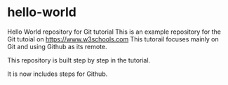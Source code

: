 # hello-world
Hello World repository for Git tutorial
This is an example repository for the Git tutoial on https://www.w3schools.com
This tutorail focuses mainly on Git and using Github as its remote.

This repository is built step by step in the tutorial.

It is now includes steps for Github.
